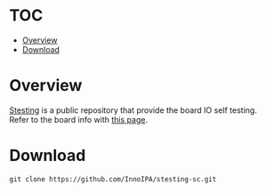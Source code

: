 <!--
 Copyright (c) 2022 Innodisk crop.
 
 This software is released under the MIT License.
 https://opensource.org/licenses/MIT
-->
# TOC
- [Overview](#overview)
- [Download](#download)

# Overview
[Stesting](https://github.com/InnoIPA/stesting-sc) is a public repository that provide the board IO self testing.  
Refer to the board info with [this page](https://github.com/InnoIPA/EXMU-X261-usermanual/tree/main/tocs/1.Hardware).
# Download
```
git clone https://github.com/InnoIPA/stesting-sc.git
```